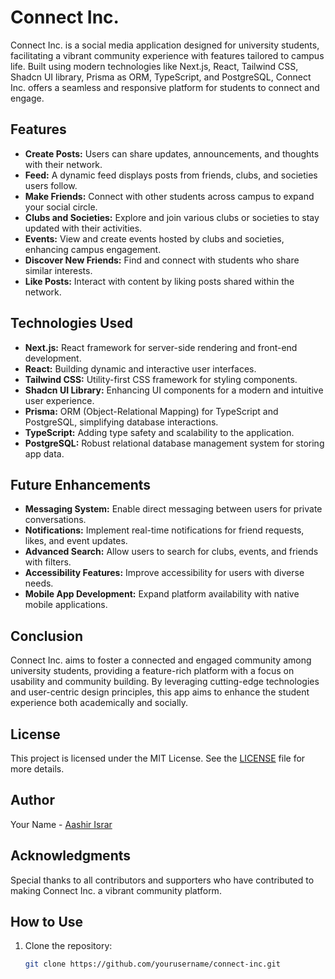 # Connect Inc.

Connect Inc. is a social media application designed for university students, facilitating a vibrant community experience with features tailored to campus life. Built using modern technologies like Next.js, React, Tailwind CSS, Shadcn UI library, Prisma as ORM, TypeScript, and PostgreSQL, Connect Inc. offers a seamless and responsive platform for students to connect and engage.

## Features

- **Create Posts:** Users can share updates, announcements, and thoughts with their network.
- **Feed:** A dynamic feed displays posts from friends, clubs, and societies users follow.
- **Make Friends:** Connect with other students across campus to expand your social circle.
- **Clubs and Societies:** Explore and join various clubs or societies to stay updated with their activities.
- **Events:** View and create events hosted by clubs and societies, enhancing campus engagement.
- **Discover New Friends:** Find and connect with students who share similar interests.
- **Like Posts:** Interact with content by liking posts shared within the network.

## Technologies Used

- **Next.js:** React framework for server-side rendering and front-end development.
- **React:** Building dynamic and interactive user interfaces.
- **Tailwind CSS:** Utility-first CSS framework for styling components.
- **Shadcn UI Library:** Enhancing UI components for a modern and intuitive user experience.
- **Prisma:** ORM (Object-Relational Mapping) for TypeScript and PostgreSQL, simplifying database interactions.
- **TypeScript:** Adding type safety and scalability to the application.
- **PostgreSQL:** Robust relational database management system for storing app data.

## Future Enhancements

- **Messaging System:** Enable direct messaging between users for private conversations.
- **Notifications:** Implement real-time notifications for friend requests, likes, and event updates.
- **Advanced Search:** Allow users to search for clubs, events, and friends with filters.
- **Accessibility Features:** Improve accessibility for users with diverse needs.
- **Mobile App Development:** Expand platform availability with native mobile applications.

## Conclusion

Connect Inc. aims to foster a connected and engaged community among university students, providing a feature-rich platform with a focus on usability and community building. By leveraging cutting-edge technologies and user-centric design principles, this app aims to enhance the student experience both academically and socially.

## License

This project is licensed under the MIT License. See the [LICENSE](./LICENSE) file for more details.

## Author

Your Name - [Aashir Israr](https://github.com/aashirisrar)

## Acknowledgments

Special thanks to all contributors and supporters who have contributed to making Connect Inc. a vibrant community platform.

## How to Use

1. Clone the repository:
   ```bash
   git clone https://github.com/yourusername/connect-inc.git
